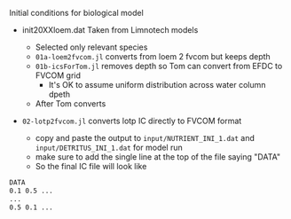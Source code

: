 
Initial conditions for biological model
- init20XXloem.dat Taken from Limnotech models
  - Selected only relevant species
  - `01a-loem2fvcom.jl` converts from loem 2 fvcom but keeps depth
  - `01b-icsForTom.jl` removes depth so Tom can convert from EFDC to FVCOM grid
    - It's OK to assume uniform distribution across water column dpeth
  - After Tom converts

- `02-lotp2fvcom.jl`  converts lotp IC directly to FVCOM format
  - copy and paste the output to `input/NUTRIENT_INI_1.dat` and `input/DETRITUS_INI_1.dat` for model run
  - make sure to add the single line at the top of the file saying "DATA"
  - So the final IC file will look like

```bash
DATA
0.1 0.5 ...
...
0.5 0.1 ...
```
